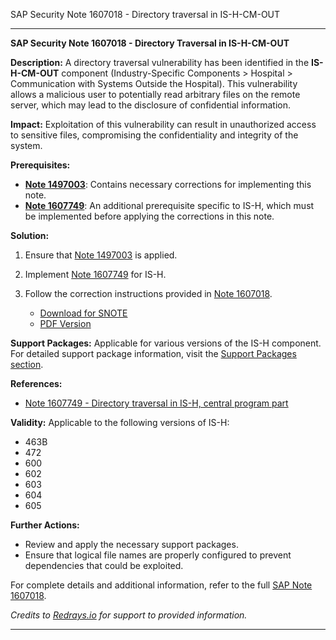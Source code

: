 SAP Security Note 1607018 - Directory traversal in IS-H-CM-OUT

---

**SAP Security Note 1607018 - Directory Traversal in IS-H-CM-OUT**

**Description:**
A directory traversal vulnerability has been identified in the **IS-H-CM-OUT** component (Industry-Specific Components > Hospital > Communication with Systems Outside the Hospital). This vulnerability allows a malicious user to potentially read arbitrary files on the remote server, which may lead to the disclosure of confidential information.

**Impact:**
Exploitation of this vulnerability can result in unauthorized access to sensitive files, compromising the confidentiality and integrity of the system.

**Prerequisites:**
- **[Note 1497003](https://me.sap.com/notes/1497003)**: Contains necessary corrections for implementing this note.
- **[Note 1607749](https://me.sap.com/notes/1607749)**: An additional prerequisite specific to IS-H, which must be implemented before applying the corrections in this note.

**Solution:**
1. Ensure that [Note 1497003](https://me.sap.com/notes/1497003) is applied.
2. Implement [Note 1607749](https://me.sap.com/notes/1607749) for IS-H.
3. Follow the correction instructions provided in [Note 1607018](https://notesdownloads.sap.com/note/0040000009543422017).

   - [Download for SNOTE](https://notesdownloads.sap.com/note/0040000009543422017)
   - [PDF Version](https://userapps.support.sap.com/sap/support/sfm/notes/print/0001607018?language=en-US&token=FA202B851A99D22BDCC9D7F4B01FF934)

**Support Packages:**
Applicable for various versions of the IS-H component. For detailed support package information, visit the [Support Packages section](https://me.sap.com/supportpackage/SAPKIPHD59).

**References:**
- [Note 1607749 - Directory traversal in IS-H, central program part](https://me.sap.com/notes/1607749)

**Validity:**
Applicable to the following versions of IS-H:
- 463B
- 472
- 600
- 602
- 603
- 604
- 605

**Further Actions:**
- Review and apply the necessary support packages.
- Ensure that logical file names are properly configured to prevent dependencies that could be exploited.

For complete details and additional information, refer to the full [SAP Note 1607018](https://me.sap.com/notes/1607018).

*Credits to [Redrays.io](https://redrays.io) for support to provided information.*

---